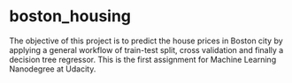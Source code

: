 # boston_housing
The objective of this project is to predict the house prices in Boston city by applying a general workflow of train-test split, cross validation and finally a decision tree regressor. This is the first assignment for Machine Learning Nanodegree at Udacity.

